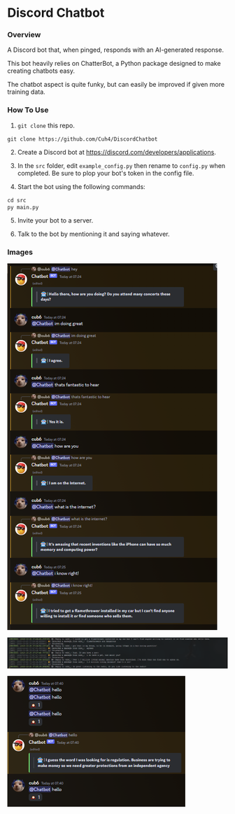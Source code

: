 # Discord Chatbot

### **Overview**
A Discord bot that, when pinged, responds with an AI-generated response.

This bot heavily relies on ChatterBot, a Python package designed to make creating chatbots easy.

The chatbot aspect is quite funky, but can easily be improved if given more training data.

### **How To Use**
1) `git clone` this repo.
```
git clone https://github.com/Cuh4/DiscordChatbot
```

2) Create a Discord bot at https://discord.com/developers/applications.

3) In the `src` folder, edit `example_config.py` then rename to `config.py` when completed. Be sure to plop your bot's token in the config file.

4) Start the bot using the following commands:
```
cd src
py main.py
```

5) Invite your bot to a server.

6) Talk to the bot by mentioning it and saying whatever.

### **Images**
![Conversations](imgs/conversation.png)

![Status updates in terminal](imgs/terminal.png)

![Cooldowns](imgs/cooldowns.png)